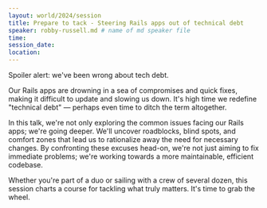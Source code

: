 ```yaml
---
layout: world/2024/session
title: Prepare to tack - Steering Rails apps out of technical debt
speaker: robby-russell.md # name of md speaker file
time: 
session_date: 
location: 
---
```


Spoiler alert: we've been wrong about tech debt.

Our Rails apps are drowning in a sea of compromises and quick fixes, making it difficult to update and slowing us down. It's high time we redefine "technical debt" — perhaps even time to ditch the term altogether.

In this talk, we're not only exploring the common issues facing our Rails apps; we're going deeper. We'll uncover roadblocks, blind spots, and comfort zones that lead us to rationalize away the need for necessary changes. By confronting these excuses head-on, we're not just aiming to fix immediate problems; we're working towards a more maintainable, efficient codebase.

Whether you're part of a duo or sailing with a crew of several dozen, this session charts a course for tackling what truly matters. It's time to grab the wheel.
